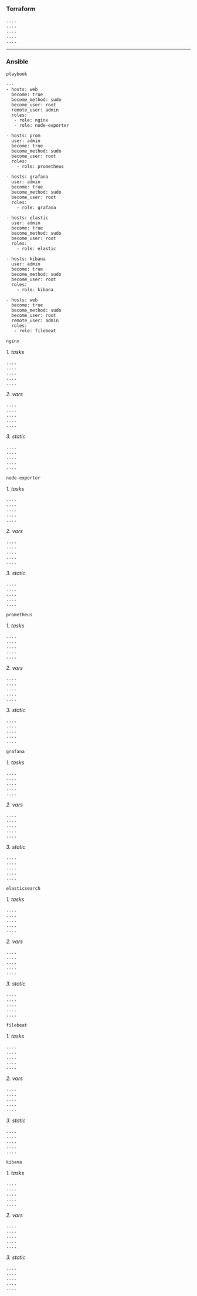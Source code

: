 ### Terraform

```
....
....
....
....
....
```

---

### Ansible

`playbook`

```
---
- hosts: web
  become: true
  become_method: sudo
  become_user: root
  remote_user: admin
  roles:
   - role: nginx
   - role: node-exporter

- hosts: prom
  user: admin
  become: true
  become_method: sudo
  become_user: root
  roles:
    - role: prometheus

- hosts: grafana
  user: admin
  become: true
  become_method: sudo
  become_user: root
  roles:
    - role: grafana

- hosts: elastic
  user: admin
  become: true
  become_method: sudo
  become_user: root
  roles:
    - role: elastic

- hosts: kibana
  user: admin
  become: true
  become_method: sudo
  become_user: root
  roles:
    - role: kibana

- hosts: web
  become: true
  become_method: sudo
  become_user: root
  remote_user: admin
  roles:
   - role: filebeat

```

`nginx`

*1. tasks*

```
....
....
....
....
....
```
*2. vars*

```
....
....
....
....
....
```
*3. static*

```
....
....
....
....
....
```

`node-exporter`

*1. tasks*

```
....
....
....
....
....
```
*2. vars*

```
....
....
....
....
....
```
*3. static*

```
....
....
....
....
....
```

`prometheus`

*1. tasks*

```
....
....
....
....
....
```
*2. vars*

```
....
....
....
....
....
```
*3. static*

```
....
....
....
....
....
```

`grafana`

*1. tasks*

```
....
....
....
....
....
```
*2. vars*

```
....
....
....
....
....
```
*3. static*

```
....
....
....
....
....
```

`elasticsearch`

*1. tasks*

```
....
....
....
....
....
```
*2. vars*

```
....
....
....
....
....
```
*3. static*

```
....
....
....
....
....
```

`filebeat`

*1. tasks*

```
....
....
....
....
....
```
*2. vars*

```
....
....
....
....
....
```
*3. static*

```
....
....
....
....
....
```

`kibana`

*1. tasks*

```
....
....
....
....
....
```
*2. vars*

```
....
....
....
....
....
```
*3. static*

```
....
....
....
....
....
```
